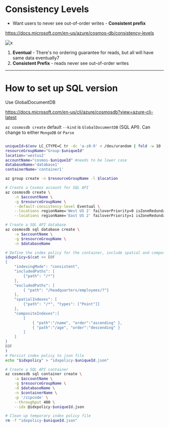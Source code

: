 # Consistency Levels
- Want users to never see out-of-order writes - **Consistent prefix**

https://docs.microsoft.com/en-us/azure/cosmos-db/consistency-levels

![x](https://docs.microsoft.com/en-us/azure/cosmos-db/media/consistency-levels/five-consistency-levels.png)

1. **Eventual** - There's no ordering guarantee for reads, but all will have same data eventually7
2. **Consistent Prefix** - reads never see out-of-order writes
---

# How to set up SQL version
Use GlobalDocumentDB

https://docs.microsoft.com/en-us/cli/azure/cosmosdb?view=azure-cli-latest

`az cosmosdb create` default `--kind` is `GlobalDocumentDB` (SQL API). Can change to either `MongoDB` or `Parse`

```bash

uniqueId=$(env LC_CTYPE=C tr -dc 'a-z0-9' < /dev/urandom | fold -w 10 | head -n 1)
resourceGroupName="Group-$uniqueId"
location='westus2'
accountName="cosmos-$uniqueId" #needs to be lower case
databaseName='database1'
containerName='container1'

az group create -n $resourceGroupName -l $location

# Create a Cosmos account for SQL API
az cosmosdb create \
    -n $accountName \
    -g $resourceGroupName \
    --default-consistency-level Eventual \
    --locations regionName='West US 2' failoverPriority=0 isZoneRedundant=False \
    --locations regionName='East US 2' failoverPriority=1 isZoneRedundant=False

# Create a SQL API database
az cosmosdb sql database create \
    -a $accountName \
    -g $resourceGroupName \
    -n $databaseName

# Define the index policy for the container, include spatial and composite indexes
idxpolicy=$(cat << EOF 
{
    "indexingMode": "consistent", 
    "includedPaths": [
        {"path": "/*"}
    ],
    "excludedPaths": [
        { "path": "/headquarters/employees/?"}
    ],
    "spatialIndexes": [
        {"path": "/*", "types": ["Point"]}
    ],
    "compositeIndexes":[
        [
            { "path":"/name", "order":"ascending" },
            { "path":"/age", "order":"descending" }
        ]
    ]
}
EOF
)
# Persist index policy to json file
echo "$idxpolicy" > "idxpolicy-$uniqueId.json"

# Create a SQL API container
az cosmosdb sql container create \
    -a $accountName \
    -g $resourceGroupName \
    -d $databaseName \
    -n $containerName \
    -p '/zipcode' \
    --throughput 400 \
    --idx @idxpolicy-$uniqueId.json

# Clean up temporary index policy file
rm -f "idxpolicy-$uniqueId.json"
```

